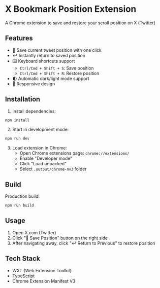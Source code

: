 # X Bookmark Position Extension

A Chrome extension to save and restore your scroll position on X (Twitter)

## Features

- 📍 Save current tweet position with one click
- ↩️ Instantly return to saved position
- ⌨️ Keyboard shortcuts support
  - `Ctrl/Cmd + Shift + S`: Save position
  - `Ctrl/Cmd + Shift + R`: Restore position
- 🌓 Automatic dark/light mode support
- 📱 Responsive design

## Installation

1. Install dependencies:
```bash
npm install
```

2. Start in development mode:
```bash
npm run dev
```

3. Load extension in Chrome:
   - Open Chrome extensions page: `chrome://extensions/`
   - Enable "Developer mode"
   - Click "Load unpacked"
   - Select `.output/chrome-mv3` folder

## Build

Production build:
```bash
npm run build
```

## Usage

1. Open X.com (Twitter)
2. Click "📍 Save Position" button on the right side
3. After navigating away, click "↩️ Return to Previous" to restore position

## Tech Stack

- WXT (Web Extension Toolkit)
- TypeScript
- Chrome Extension Manifest V3
